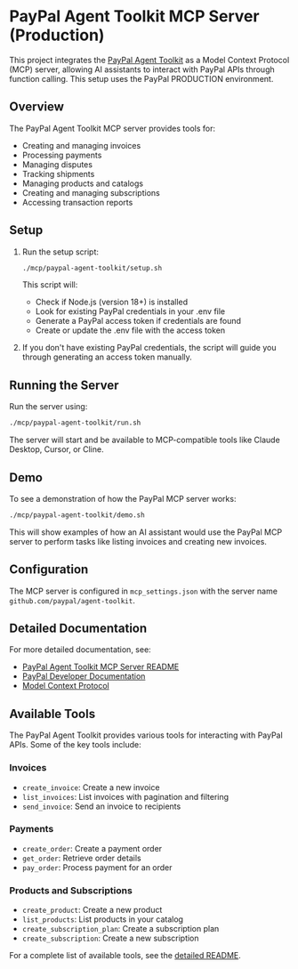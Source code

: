 # PayPal Agent Toolkit MCP Server (Production)

This project integrates the [PayPal Agent Toolkit](https://github.com/paypal/agent-toolkit) as a Model Context Protocol (MCP) server, allowing AI assistants to interact with PayPal APIs through function calling. This setup uses the PayPal PRODUCTION environment.

## Overview

The PayPal Agent Toolkit MCP server provides tools for:

- Creating and managing invoices
- Processing payments
- Managing disputes
- Tracking shipments
- Managing products and catalogs
- Creating and managing subscriptions
- Accessing transaction reports

## Setup

1. Run the setup script:
   ```bash
   ./mcp/paypal-agent-toolkit/setup.sh
   ```

   This script will:
   - Check if Node.js (version 18+) is installed
   - Look for existing PayPal credentials in your .env file
   - Generate a PayPal access token if credentials are found
   - Create or update the .env file with the access token

2. If you don't have existing PayPal credentials, the script will guide you through generating an access token manually.

## Running the Server

Run the server using:
```bash
./mcp/paypal-agent-toolkit/run.sh
```

The server will start and be available to MCP-compatible tools like Claude Desktop, Cursor, or Cline.

## Demo

To see a demonstration of how the PayPal MCP server works:
```bash
./mcp/paypal-agent-toolkit/demo.sh
```

This will show examples of how an AI assistant would use the PayPal MCP server to perform tasks like listing invoices and creating new invoices.

## Configuration

The MCP server is configured in `mcp_settings.json` with the server name `github.com/paypal/agent-toolkit`.

## Detailed Documentation

For more detailed documentation, see:
- [PayPal Agent Toolkit MCP Server README](./mcp/paypal-agent-toolkit/README.md)
- [PayPal Developer Documentation](https://developer.paypal.com/docs/)
- [Model Context Protocol](https://modelcontextprotocol.com/)

## Available Tools

The PayPal Agent Toolkit provides various tools for interacting with PayPal APIs. Some of the key tools include:

### Invoices
- `create_invoice`: Create a new invoice
- `list_invoices`: List invoices with pagination and filtering
- `send_invoice`: Send an invoice to recipients

### Payments
- `create_order`: Create a payment order
- `get_order`: Retrieve order details
- `pay_order`: Process payment for an order

### Products and Subscriptions
- `create_product`: Create a new product
- `list_products`: List products in your catalog
- `create_subscription_plan`: Create a subscription plan
- `create_subscription`: Create a new subscription

For a complete list of available tools, see the [detailed README](./mcp/paypal-agent-toolkit/README.md).